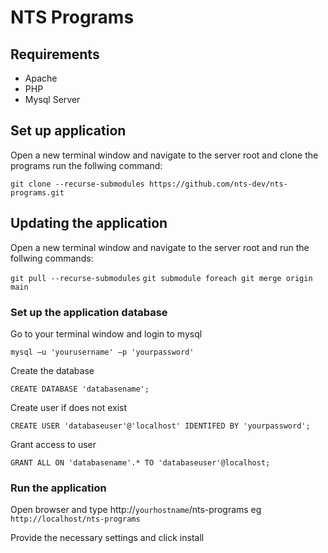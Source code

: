 # NTS Programs

## Requirements
- Apache
- PHP
- Mysql Server

## Set up application

Open a new terminal window and navigate to the server root and clone the programs run the follwing command:

`git clone --recurse-submodules https://github.com/nts-dev/nts-programs.git`

## Updating the application

Open a new terminal window and navigate to the server root and run the follwing commands:

`git pull --recurse-submodules`
`git submodule foreach git merge origin main`

### Set up the application database

Go to your terminal window and login to mysql

`mysql –u 'yourusername' –p 'yourpassword'`

Create the database

`CREATE DATABASE 'databasename';`

Create user if does not exist

`CREATE USER 'databaseuser'@'localhost' IDENTIFED BY 'yourpassword';`

Grant access to user

`GRANT ALL ON 'databasename'.* TO 'databaseuser'@localhost;`

### Run the application

Open browser and type http://`yourhostname`/nts-programs eg `http://localhost/nts-programs`

Provide the necessary settings and click install
